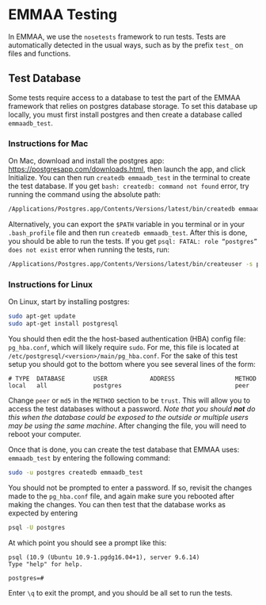 # EMMAA Testing

In EMMAA, we use the `nosetests` framework to run tests. Tests are 
automatically detected in the usual ways, such as by the prefix `test_` on
files and functions.

## Test Database
Some tests require access to a database to test the part of the EMMAA framework
that relies on postgres database storage. To set this database up locally, you
must first install postgres and then create a database called `emmaadb_test`.

### Instructions for Mac
On Mac, download and install the postgres app:
https://postgresapp.com/downloads.html, then launch the app, and click
Initialize. You can then run `createdb emmaadb_test` in the terminal to create
the test database. If you get `bash: createdb: command not found` error, try
running the command using the absolute path:

```bash
/Applications/Postgres.app/Contents/Versions/latest/bin/createdb emmaadb_test
```

Alternatively, you can export the `$PATH` variable in you terminal or in your
`.bash_profile` file and then run `createdb emmaadb_test`.
After this is done, you should be able to run the tests. If you get 
`psql: FATAL: role “postgres” does not exist` error when running the tests, run:
```bash
/Applications/Postgres.app/Contents/Versions/latest/bin/createuser -s postgres
```

### Instructions for Linux
On Linux, start by installing postgres:

```bash
sudo apt-get update
sudo apt-get install postgresql
```

You should then edit the the host-based authentication (HBA) config file:
`pg_hba.conf`, which will likely require `sudo`. For me, this file is located
at `/etc/postgresql/<version>/main/pg_hba.conf`. For the sake of this test
setup you should got to the bottom where you see several lines of the form:
```
# TYPE  DATABASE        USER            ADDRESS                 METHOD
local   all             postgres                                peer
```
Change `peer` or `md5` in the `METHOD` section to be `trust`. This will allow
you to access the test databases without a password. *Note that you should
**not** do this when the database could be exposed to the outside or multiple
users may be using the same machine*. After changing the file, you will need to
reboot your computer.

Once that is done, you can create the test database that EMMAA uses:
`emmaadb_test` by entering the following command:
```bash
sudo -u postgres createdb emmaadb_test
```
You should not be prompted to enter a password. If so, revisit the changes made
to the `pg_hba.conf` file, and again make sure you rebooted after making the
changes. You can then test that the database works as expected by entering
```bash
psql -U postgres
```
At which point you should see a prompt like this:
```
psql (10.9 (Ubuntu 10.9-1.pgdg16.04+1), server 9.6.14)
Type "help" for help.

postgres=# 

```
Enter `\q` to exit the prompt, and you should be all set to run the tests.
